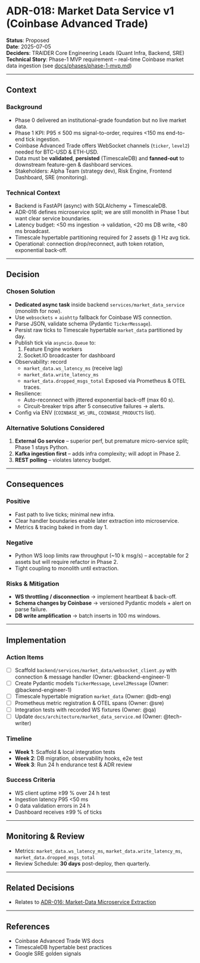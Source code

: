 # ADR-018: Market Data Service v1 (Coinbase Advanced Trade)

**Status**: Proposed  
**Date**: 2025-07-05  
**Deciders**: TRAIDER Core Engineering Leads (Quant Infra, Backend, SRE)  
**Technical Story**: Phase-1 MVP requirement – real-time Coinbase market data ingestion (see [docs/phases/phase-1-mvp.md](../phases/phase-1-mvp.md#market-data-integration))

---

## Context

### Background
- Phase 0 delivered an institutional-grade foundation but no live market data.  
- Phase 1 KPI: P95 ≤ 500 ms signal-to-order, requires <150 ms end-to-end tick ingestion.  
- Coinbase Advanced Trade offers WebSocket channels (`ticker`, `level2`) needed for BTC-USD & ETH-USD.  
- Data must be **validated**, **persisted** (TimescaleDB) and **fanned-out** to downstream feature-gen & dashboard services.  
- Stakeholders: Alpha Team (strategy dev), Risk Engine, Frontend Dashboard, SRE (monitoring).

### Technical Context
- Backend is FastAPI (async) with SQLAlchemy + TimescaleDB.  
- ADR-016 defines microservice split; we are still monolith in Phase 1 but want clear service boundaries.  
- Latency budget: <50 ms ingestion → validation, <20 ms DB write, <80 ms broadcast.  
- Timescale hypertable partitioning required for 2 assets @ 1 Hz avg tick.  
- Operational: connection drop/reconnect, auth token rotation, exponential back-off.

---

## Decision

### Chosen Solution
- **Dedicated async task** inside backend `services/market_data_service` (monolith for now).  
- Use `websockets` + `aiohttp` fallback for Coinbase WS connection.  
- Parse JSON, validate schema (Pydantic `TickerMessage`).  
- Persist raw ticks to Timescale hypertable `market_data` partitioned by day.  
- Publish tick via `asyncio.Queue` to:  
  1. Feature Engine workers  
  2. Socket.IO broadcaster for dashboard  
- Observability: record
  - `market_data.ws_latency_ms` (receive lag)  
  - `market_data.write_latency_ms`  
  - `market_data.dropped_msgs_total`
  Exposed via Prometheus & OTEL traces.
- Resilience:
  - Auto-reconnect with jittered exponential back-off (max 60 s).  
  - Circuit-breaker trips after 5 consecutive failures → alerts.
- Config via ENV (`COINBASE_WS_URL`, `COINBASE_PRODUCTS` list).

### Alternative Solutions Considered
1. **External Go service** – superior perf, but premature micro-service split; Phase 1 stays Python.  
2. **Kafka ingestion first** – adds infra complexity; will adopt in Phase 2.  
3. **REST polling** – violates latency budget.

---

## Consequences

### Positive
- Fast path to live ticks; minimal new infra.  
- Clear handler boundaries enable later extraction into microservice.  
- Metrics & tracing baked in from day 1.  

### Negative
- Python WS loop limits raw throughput (~10 k msg/s) – acceptable for 2 assets but will require refactor in Phase 2.  
- Tight coupling to monolith until extraction.  

### Risks & Mitigation
- **WS throttling / disconnection** → implement heartbeat & back-off.  
- **Schema changes by Coinbase** → versioned Pydantic models + alert on parse failure.  
- **DB write amplification** → batch inserts in 100 ms windows.

---

## Implementation

### Action Items
- [ ] Scaffold `backend/services/market_data/websocket_client.py` with connection & message handler (Owner: @backend-engineer-1)  
- [ ] Create Pydantic models `TickerMessage`, `Level2Message` (Owner: @backend-engineer-1)  
- [ ] Timescale hypertable migration `market_data` (Owner: @db-eng)  
- [ ] Prometheus metric registration & OTEL spans (Owner: @sre)  
- [ ] Integration tests with recorded WS fixtures (Owner: @qa)  
- [ ] Update `docs/architecture/market_data_service.md` (Owner: @tech-writer)

### Timeline
- **Week 1**: Scaffold & local integration tests  
- **Week 2**: DB migration, observability hooks, e2e test  
- **Week 3**: Run 24 h endurance test & ADR review  

### Success Criteria
- WS client uptime ≥99 % over 24 h test  
- Ingestion latency P95 <50 ms  
- 0 data validation errors in 24 h  
- Dashboard receives ≥99 % of ticks  

---

## Monitoring & Review
- Metrics: `market_data.ws_latency_ms`, `market_data.write_latency_ms`, `market_data.dropped_msgs_total`  
- Review Schedule: **30 days** post-deploy, then quarterly.

---

## Related Decisions

- Relates to [ADR-016: Market-Data Microservice Extraction](ADR-016-market-data-microservice.md)

---

## References
- Coinbase Advanced Trade WS docs  
- TimescaleDB hypertable best practices  
- Google SRE golden signals 